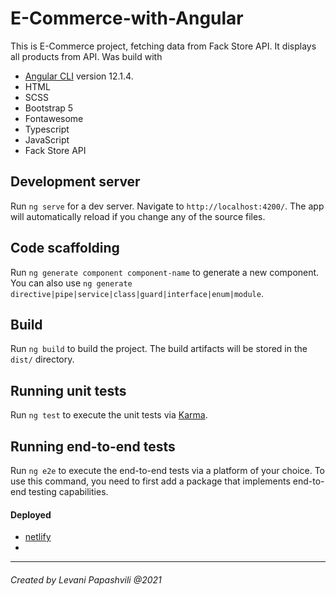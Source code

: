 # E-Commerce-with-Angular

This is E-Commerce project, fetching data from Fack Store API. It displays all products from API. Was build with 
* [Angular CLI](https://github.com/angular/angular-cli) version 12.1.4.
* HTML
* SCSS
* Bootstrap 5
* Fontawesome
* Typescript
* JavaScript
* Fack Store API 


## Development server

Run `ng serve` for a dev server. Navigate to `http://localhost:4200/`. The app will automatically reload if you change any of the source files.

## Code scaffolding

Run `ng generate component component-name` to generate a new component. You can also use `ng generate directive|pipe|service|class|guard|interface|enum|module`.

## Build

Run `ng build` to build the project. The build artifacts will be stored in the `dist/` directory.

## Running unit tests

Run `ng test` to execute the unit tests via [Karma](https://karma-runner.github.io).

## Running end-to-end tests

Run `ng e2e` to execute the end-to-end tests via a platform of your choice. To use this command, you need to first add a package that implements end-to-end testing capabilities.

#### Deployed

* [netlify](https://app.netlify.com/)
* 

<hr/>

###### Created by Levani Papashvili @2021
